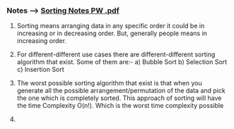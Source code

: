 ### Notes --> [Sorting Notes PW .pdf](https://github.com/user-attachments/files/17989443/2nd.march.pdf)

1. Sorting means arranging data in any specific order it could be in increasing or in decreasing order. But, generally people means in increasing order.

2. For different-different use cases there are different-different sorting algorithm that exist. Some of them are:-
   a) Bubble Sort
   b) Selection Sort
   c) Insertion Sort

3. The worst possible sorting algorithm that exist is that when you generate all the possible arrangement/permutation of the data and pick the one which is completely sorted. This approach of sorting will have the time Complexity O(n!). Which is the worst time complexity possible

4. 


